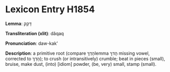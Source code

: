 # Lexicon Entry H1854

**Lemma**: דָּקַק

**Transliteration (xlit)**: dâqaq

**Pronunciation**: daw-kak'

**Description**:
a primitive root (compare הָדַךְlemma הָדךְ missing vowel, corrected to הָדַךְ); to crush (or intransitively) crumble; beat in pieces (small), bruise, make dust, (into) [idiom] powder, (be, very) small, stamp (small).
